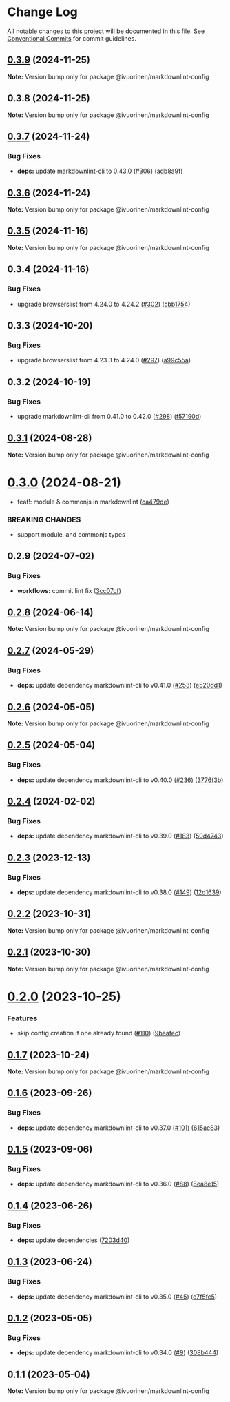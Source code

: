 # Change Log

All notable changes to this project will be documented in this file.
See [Conventional Commits](https://conventionalcommits.org) for commit guidelines.

## [0.3.9](https://github.com/ivuorinen/base-configs/compare/@ivuorinen/markdownlint-config@0.3.8...@ivuorinen/markdownlint-config@0.3.9) (2024-11-25)

**Note:** Version bump only for package @ivuorinen/markdownlint-config





## 0.3.8 (2024-11-25)

**Note:** Version bump only for package @ivuorinen/markdownlint-config

## [0.3.7](https://github.com/ivuorinen/base-configs/compare/@ivuorinen/markdownlint-config@0.3.6...@ivuorinen/markdownlint-config@0.3.7) (2024-11-24)

### Bug Fixes

- **deps:** update markdownlint-cli to 0.43.0 ([#306](https://github.com/ivuorinen/base-configs/issues/306)) ([adb8a9f](https://github.com/ivuorinen/base-configs/commit/adb8a9f577622af91b6d6c6a1add3c9d22b3e48e))

## [0.3.6](https://github.com/ivuorinen/base-configs/compare/@ivuorinen/markdownlint-config@0.3.5...@ivuorinen/markdownlint-config@0.3.6) (2024-11-24)

**Note:** Version bump only for package @ivuorinen/markdownlint-config

## [0.3.5](https://github.com/ivuorinen/base-configs/compare/@ivuorinen/markdownlint-config@0.3.4...@ivuorinen/markdownlint-config@0.3.5) (2024-11-16)

**Note:** Version bump only for package @ivuorinen/markdownlint-config

## 0.3.4 (2024-11-16)

### Bug Fixes

- upgrade browserslist from 4.24.0 to 4.24.2 ([#302](https://github.com/ivuorinen/base-configs/issues/302)) ([cbb1754](https://github.com/ivuorinen/base-configs/commit/cbb17540f3cd7fc81f0032e557568c65ed0a9744))

## 0.3.3 (2024-10-20)

### Bug Fixes

- upgrade browserslist from 4.23.3 to 4.24.0 ([#297](https://github.com/ivuorinen/base-configs/issues/297)) ([a99c55a](https://github.com/ivuorinen/base-configs/commit/a99c55aab760142b5d77ad80ce5d44b25dde17d7))

## 0.3.2 (2024-10-19)

### Bug Fixes

- upgrade markdownlint-cli from 0.41.0 to 0.42.0 ([#298](https://github.com/ivuorinen/base-configs/issues/298)) ([f57190d](https://github.com/ivuorinen/base-configs/commit/f57190d55c27101f66583cc0000733b2707c1e5f))

## [0.3.1](https://github.com/ivuorinen/base-configs/compare/@ivuorinen/markdownlint-config@0.3.0...@ivuorinen/markdownlint-config@0.3.1) (2024-08-28)

**Note:** Version bump only for package @ivuorinen/markdownlint-config

# [0.3.0](https://github.com/ivuorinen/base-configs/compare/@ivuorinen/markdownlint-config@0.2.9...@ivuorinen/markdownlint-config@0.3.0) (2024-08-21)

- feat!: module & commonjs in markdownlint ([ca479de](https://github.com/ivuorinen/base-configs/commit/ca479deb20f65f048f128b284c2f178ca9e90ea2))

### BREAKING CHANGES

- support module, and commonjs types

## 0.2.9 (2024-07-02)

### Bug Fixes

- **workflows:** commit lint fix ([3cc07cf](https://github.com/ivuorinen/base-configs/commit/3cc07cf3ffd8743860a07bb85aa4d275bb63094e))

## [0.2.8](https://github.com/ivuorinen/base-configs/compare/@ivuorinen/markdownlint-config@0.2.7...@ivuorinen/markdownlint-config@0.2.8) (2024-06-14)

**Note:** Version bump only for package @ivuorinen/markdownlint-config

## [0.2.7](https://github.com/ivuorinen/base-configs/compare/@ivuorinen/markdownlint-config@0.2.6...@ivuorinen/markdownlint-config@0.2.7) (2024-05-29)

### Bug Fixes

- **deps:** update dependency markdownlint-cli to v0.41.0 ([#253](https://github.com/ivuorinen/base-configs/issues/253)) ([e520dd1](https://github.com/ivuorinen/base-configs/commit/e520dd18fa126d773068d606a8b409d3fb5b5b00))

## [0.2.6](https://github.com/ivuorinen/base-configs/compare/@ivuorinen/markdownlint-config@0.2.5...@ivuorinen/markdownlint-config@0.2.6) (2024-05-05)

**Note:** Version bump only for package @ivuorinen/markdownlint-config

## [0.2.5](https://github.com/ivuorinen/base-configs/compare/@ivuorinen/markdownlint-config@0.2.4...@ivuorinen/markdownlint-config@0.2.5) (2024-05-04)

### Bug Fixes

- **deps:** update dependency markdownlint-cli to v0.40.0 ([#236](https://github.com/ivuorinen/base-configs/issues/236)) ([3776f3b](https://github.com/ivuorinen/base-configs/commit/3776f3b223e6ad5d3809490cbd9d17075aaa2838))

## [0.2.4](https://github.com/ivuorinen/base-configs/compare/@ivuorinen/markdownlint-config@0.2.3...@ivuorinen/markdownlint-config@0.2.4) (2024-02-02)

### Bug Fixes

- **deps:** update dependency markdownlint-cli to v0.39.0 ([#183](https://github.com/ivuorinen/base-configs/issues/183)) ([50d4743](https://github.com/ivuorinen/base-configs/commit/50d4743f3bb7eb1458da6f67aafd3e409adf329a))

## [0.2.3](https://github.com/ivuorinen/base-configs/compare/@ivuorinen/markdownlint-config@0.2.2...@ivuorinen/markdownlint-config@0.2.3) (2023-12-13)

### Bug Fixes

- **deps:** update dependency markdownlint-cli to v0.38.0 ([#149](https://github.com/ivuorinen/base-configs/issues/149)) ([12d1639](https://github.com/ivuorinen/base-configs/commit/12d1639290f8e81b03a4a712e41ab8334b4fadfc))

## [0.2.2](https://github.com/ivuorinen/base-configs/compare/@ivuorinen/markdownlint-config@0.2.1...@ivuorinen/markdownlint-config@0.2.2) (2023-10-31)

**Note:** Version bump only for package @ivuorinen/markdownlint-config

## [0.2.1](https://github.com/ivuorinen/base-configs/compare/@ivuorinen/markdownlint-config@0.2.0...@ivuorinen/markdownlint-config@0.2.1) (2023-10-30)

**Note:** Version bump only for package @ivuorinen/markdownlint-config

# [0.2.0](https://github.com/ivuorinen/base-configs/compare/@ivuorinen/markdownlint-config@0.1.7...@ivuorinen/markdownlint-config@0.2.0) (2023-10-25)

### Features

- skip config creation if one already found ([#110](https://github.com/ivuorinen/base-configs/issues/110)) ([9beafec](https://github.com/ivuorinen/base-configs/commit/9beafec48681768f06ff24029391176d87169261))

## [0.1.7](https://github.com/ivuorinen/base-configs/compare/@ivuorinen/markdownlint-config@0.1.6...@ivuorinen/markdownlint-config@0.1.7) (2023-10-24)

**Note:** Version bump only for package @ivuorinen/markdownlint-config

## [0.1.6](https://github.com/ivuorinen/base-configs/compare/@ivuorinen/markdownlint-config@0.1.5...@ivuorinen/markdownlint-config@0.1.6) (2023-09-26)

### Bug Fixes

- **deps:** update dependency markdownlint-cli to v0.37.0 ([#101](https://github.com/ivuorinen/base-configs/issues/101)) ([615ae83](https://github.com/ivuorinen/base-configs/commit/615ae835286fbdf173e1b61e9df2a2eb75908374))

## [0.1.5](https://github.com/ivuorinen/base-configs/compare/@ivuorinen/markdownlint-config@0.1.4...@ivuorinen/markdownlint-config@0.1.5) (2023-09-06)

### Bug Fixes

- **deps:** update dependency markdownlint-cli to v0.36.0 ([#88](https://github.com/ivuorinen/base-configs/issues/88)) ([8ea8e15](https://github.com/ivuorinen/base-configs/commit/8ea8e1501d8e4dd39df144999e4cee9076117822))

## [0.1.4](https://github.com/ivuorinen/base-configs/compare/@ivuorinen/markdownlint-config@0.1.3...@ivuorinen/markdownlint-config@0.1.4) (2023-06-26)

### Bug Fixes

- **deps:** update dependencies ([7203d40](https://github.com/ivuorinen/base-configs/commit/7203d40f7ddcf1d5c84e2049bd4c23a837dd6eb6))

## [0.1.3](https://github.com/ivuorinen/base-configs/compare/@ivuorinen/markdownlint-config@0.1.2...@ivuorinen/markdownlint-config@0.1.3) (2023-06-24)

### Bug Fixes

- **deps:** update dependency markdownlint-cli to v0.35.0 ([#45](https://github.com/ivuorinen/base-configs/issues/45)) ([e7f5fc5](https://github.com/ivuorinen/base-configs/commit/e7f5fc5ce0a3ea73d3c395a2667b53a57d21e205))

## [0.1.2](https://github.com/ivuorinen/base-configs/compare/@ivuorinen/markdownlint-config@0.1.1...@ivuorinen/markdownlint-config@0.1.2) (2023-05-05)

### Bug Fixes

- **deps:** update dependency markdownlint-cli to v0.34.0 ([#9](https://github.com/ivuorinen/base-configs/issues/9)) ([308b444](https://github.com/ivuorinen/base-configs/commit/308b4445c8d5ab6a05a34c48d64f56b195e8c76d))

## 0.1.1 (2023-05-04)

**Note:** Version bump only for package @ivuorinen/markdownlint-config
